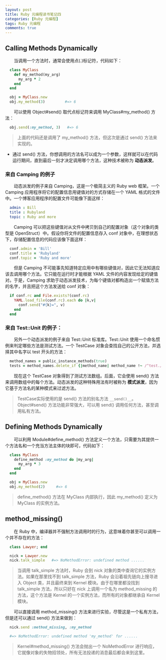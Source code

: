 ```yaml
---
layout: post
title: Ruby 元编程读书笔记四
categories: [Ruby 元编程]
tags: Ruby 元编程
comments: true
---
```


## Calling Methods Dynamically

&emsp;&emsp;当调用一个方法时，通常会使用点(.)标记符，代码如下：
```ruby
  class MyClass
    def my_method(my_arg)
      my_arg * 2
    end
  end

  obj = MyClass.new
  obj.my_method(3)         #=> 6
```
&emsp;&emsp;可以使用 Object#send() 取代点标记符来调用 MyClass#my_method() 方法：
```ruby
  obj.send(:my_method, 3)   #=> 6
```
>上面的代码还是调用了 my_method() 方法，但这次是通过 send() 方法来实现的。

* 通过 send() 方法，你想调用的方法名可以成为一个参数，这样就可以在代码运行期间，直到最后一刻才决定调用哪个方法，这种技术被称为 **动态派发**。

### 来自 Camping 的例子

&emsp;&emsp;动态派发的例子来自 Camping，这是一个极简主义的 Ruby web 框架。一个 Camping 应用程序将它的配置信息用键值对的方式存储在一个 YAML 格式的文件中。一个博客应用程序的配置文件可能像下面这样：
```yaml
  admin : Bill
  title : Rubyland
  topic : Ruby and more
```
&emsp;&emsp;Camping 可以把这些键值对从文件中拷贝到自己的配置对象（这个对象的类型是 OpenStruct）中。假设你将文件的配置信息存入 conf 对象中，在理想状态下，存储配置信息的代码应该像下面这样：
```ruby
  conf.admin = 'Bill'
  conf.title = 'Rubyland'
  conf.topic = 'Ruby and more'
```
&emsp;&emsp;但是 Camping 不可能事先知道特定应用中有哪些键值对，因此它无法知道应该去调用哪个方法。它只能在运行时才能根据 YAML 文件的内容发现给定的键值对。于是，Camping 求助于动态派发技术，为每个键值对都构造出一个赋值方法的名字，并且把这个方法发送给 conf 对象：
```ruby
  if conf.rc and File.exists?(conf.rc)
    YAML.load_file(conf.rc).each do |k,v|
      conf.send("#{k}=", v)
    end
  end
```

### 来自 Test::Unit 的例子：

&emsp;&emsp;另外一个动态派发的例子来自 Test::Unit 标准库。Test::Unit 使用一个命名惯例来判定哪些方法是测试方法。一个 TestCase 对象会查找自己的公开方法，并选择其中名字以 test 开头的方法：
```ruby
  method_names = public_instance_methods(true)
  tests = method_names.delete_if {|method_name| method_name !~ /^test./}
```
&emsp;&emsp;现在这个 TestCase 对象得到了测试方法数组。后面，它会使用 send() 方法来调用数组中的每个方法。动态派发的这种特殊用法有时被称为 **模式派发**，因为它基于方法名的某种模式来过滤方法。
>TestCase实际使用的是 send() 方法的别名方法 `__send()__`。Object#send() 方法功能非常强大，可以用 send() 调用任何方法，甚至调用私有方法。

## Defining Methods Dynamically

&emsp;&emsp;可以利用 Module#define_method() 方法定义一个方法，只需要为其提供一个方法名和一个充当方法主体的块即可，代码如下：
```ruby
  class MyClass
    define_method :my_method do |my_arg|
      my_arg * 3
    end
  end

  obj = MyClass.new
  obj.my_method(2)     #=> 6
```
>define_method() 方法在 MyClass 内部执行，因此 my_method() 定义为 MyClass 的实例方法。

## method_missing()

&emsp;&emsp;在 Ruby 中，编译器并不强制方法调用时的行为，这意味着你甚至可以调用一个并不存在的方法：
```ruby
  class Lawyer; end

  nick = Lawyer.new
  nick.talk_simple   #=> NoMethodError: undefined method ......
```
>当调用 talk_simple 方法时，Ruby 会到 nick 对象的类中查询它的实例方法。如果在那里找不到 talk_simple 方法，Ruby 会沿着祖先链向上搜寻进入 Object 类，并且最终来到 Kernel 模块。由于在哪里都没找到 talk_simple 方法，所以只好在 nick 上调用一个名为 method_missing 的方法，这个方法是 Kernel 的一个实例方法，而所有的对象都继承自 Kernel 模块。

&emsp;&emsp;可以直接调用 method_missing() 方法来进行实验，尽管这是一个私有方法，但是还可以通过 send() 方法来做到：
```ruby
  nick.send :method_missing, :my_method

  #=> NoMethodError: undefined method 'my_method' for ......
```
>Kernel#method_missing() 方法会抛出一个 NoMethodError 进行响应，它就像对象的失物招领处，所有无法投递的消息最后都会来到这里。
